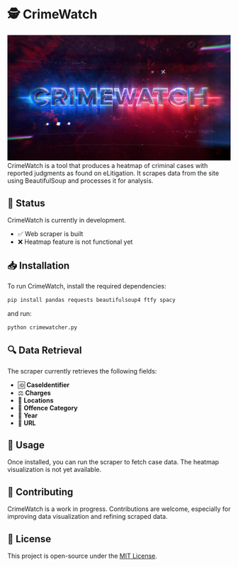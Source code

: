 # 🕵️ CrimeWatch
<div align="center">
  <img src="./readme/crimewatch.jpg"></img>
</div>
CrimeWatch is a tool that produces a heatmap of criminal cases with reported judgments as found on eLitigation. It scrapes data from the site using BeautifulSoup and processes it for analysis.
 
## 🚧 Status

CrimeWatch is currently in development.
- ✅ Web scraper is built
- ❌ Heatmap feature is not functional yet

## 📥 Installation

To run CrimeWatch, install the required dependencies:

```bash
pip install pandas requests beautifulsoup4 ftfy spacy
```

and run:
```bash
python crimewatcher.py
```

## 🔍 Data Retrieval

The scraper currently retrieves the following fields:
- 🆔 **CaseIdentifier**
- ⚖️ **Charges**
- 📍 **Locations**
- 🔑 **Offence Category**
- 📅 **Year**
- 🔗 **URL**

## 🚀 Usage

Once installed, you can run the scraper to fetch case data. The heatmap visualization is not yet available.

## 🤝 Contributing

CrimeWatch is a work in progress. Contributions are welcome, especially for improving data visualization and refining scraped data.

## 📜 License

This project is open-source under the [MIT License](LICENSE).
